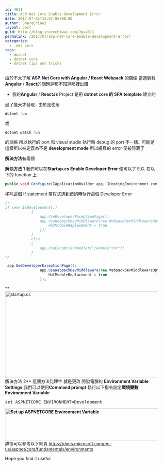 ```yaml
---
id: 4011
title: ASP.Net Core Enable Development Error
date: 2017-07-01T12:07:06+08:00
author: ShareChiWai
layout: post
guid: http://blog.sharechiwai.com/?p=4011
permalink: /2017/07/asp-net-core-enable-development-error/
categories:
  - .net core
tags:
  - dotnet
  - dotnet core
  - dotnet tips and tricks
---
```


由於不太了解 **ASP.Net Core with Angular / React Webpack** 的關係
當遇到有 **Angular** / **React**的問題是都不知道那裡出錯

- 我的**Angular** / **ReactJs** Project 是用 **dotnet core 的 SPA template** 建立的

過了幾天才發現..
由於是使用

```
dotnet run
```

或

```
dotnet watch run
```

的關係
所以執行的 port 和 visual studio 執行時 debug 的 port 不一樣..
可能是這樣所以被定義為不是 **development mode**
所以網頁的 error 便被隱藏了

**解決方法**有兩個

**解決方法 1**
我們可以在**Startup.cs**
**Enable Developer Error** 便可以了
E.G.
在以下的 function 上

```csharp
public void Configure(IApplicationBuilder app, IHostingEnvironment env, ILoggerFactory loggerFactory)

```

移除這個 If statement
當程式遇到錯誤時執行這個 Developer Error

```csharp
/*
if (env.IsDevelopment())
            {
                app.UseDeveloperExceptionPage();
                app.UseWebpackDevMiddleware(new WebpackDevMiddlewareOptions {
                    HotModuleReplacement = true
                });
            }
            else
            {
                app.UseExceptionHandler("/Home/Error");
            }
*/

 app.UseDeveloperExceptionPage();
                app.UseWebpackDevMiddleware(new WebpackDevMiddlewareOptions {
                    HotModuleReplacement = true
                });
```

** [<img class="alignnone size-large wp-image-4013" src="https://i1.wp.com/blog.sharechiwai.com/wp-content/uploads/2017/07/startupcs.png?resize=625%2C287" alt="startup.cs" width="625" height="287" sizes="(max-width: 625px) 100vw, 625px" data-recalc-dims="1" />](https://i1.wp.com/blog.sharechiwai.com/wp-content/uploads/2017/07/startupcs.png)
解決方法 2**
這個方法比理性
就是更改 開發電腦的 **Environment Variable Settings**
我們可以使用**Command prompt**
執行以下指令設定**環境變數** **Environment Variable**

<pre>set ASPNETCORE_ENVIRONMENT=Development
</pre>

**[<img class="alignnone size-large wp-image-4012" src="https://i0.wp.com/blog.sharechiwai.com/wp-content/uploads/2017/07/aspnetCoreEvvironment.png?resize=625%2C105" alt="Set up ASPNETCORE Environment Variable" width="625" height="105" sizes="(max-width: 625px) 100vw, 625px" data-recalc-dims="1" />](https://i0.wp.com/blog.sharechiwai.com/wp-content/uploads/2017/07/aspnetCoreEvvironment.png)**
詳情可以參考以下網頁
<https://docs.microsoft.com/en-us/aspnet/core/fundamentals/environments>

Hope you find it useful
